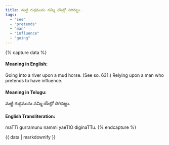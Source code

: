 ```yaml
---
title: మట్టి గుర్రమును నమ్మి యేట్లో దిగినట్టు.
tags:
  - "see"
  - "pretends"
  - "man"
  - "influence"
  - "going"
---
```


{% capture data %}
#### Meaning in English:
Going into a river upon a mud horse.
(See so. 631.)
Relying upon a man who pretends to have influence.

#### Meaning in Telugu:
మట్టి గుర్రమును నమ్మి యేట్లో దిగినట్టు.

#### English Transliteration:
maTTi gurramunu nammi yaeTlO diginaTTu.
{% endcapture %}

<div class="notice">{{ data | markdownify }}</div>

